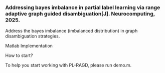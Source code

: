 ### Addressing bayes imbalance in partial label learning via range adaptive graph guided disambiguation[J]. Neurocomputing, 2025.

Address the bayes imbalance (imbalanced distribution) in graph disambiguation strategies.

Matlab Implementation

How to start?

To help you start working with PL-RAGD, please run demo.m.
